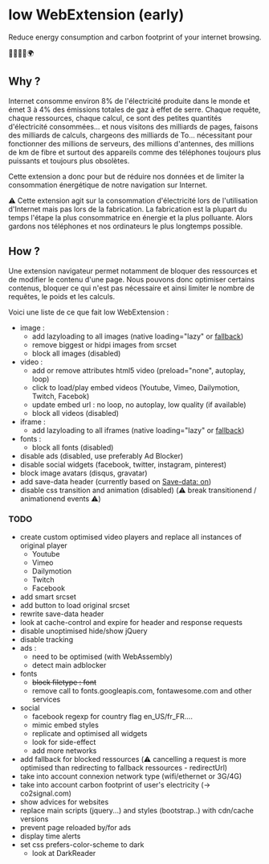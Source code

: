 # low WebExtension (early)

Reduce energy consumption and carbon footprint of your internet browsing.

:green_heart::herb::deciduous_tree::evergreen_tree::earth_africa:


## Why ?

Internet consomme environ 8% de l'électricité produite dans le monde et émet 3 à 4% des émissions totales de gaz à effet de serre. Chaque requête, chaque ressources, chaque calcul, ce sont des petites quantités d'électricité consommées... et nous visitons des milliards de pages, faisons des milliards de calculs, chargeons des milliards de To... nécessitant pour fonctionner des millions de serveurs, des millions d'antennes, des millions de km de fibre et surtout des appareils comme des téléphones toujours plus puissants et toujours plus obsolètes.

Cette extension a donc pour but de réduire nos données et de limiter la consommation énergétique de notre navigation sur Internet.

:warning: Cette extension agit sur la consommation d'électricité lors de l'utilisation d'Internet mais pas lors de la fabrication. La fabrication est la plupart du temps l'étape la plus consommatrice en énergie et la plus polluante. Alors gardons nos téléphones et nos ordinateurs le plus longtemps possible.



## How ?

Une extension navigateur permet notamment de bloquer des ressources et de modifier le contenu d'une page. Nous pouvons donc optimiser certains contenus, bloquer ce qui n'est pas nécessaire et ainsi limiter le nombre de requêtes, le poids et les calculs.

Voici une liste de ce que fait low WebExtension :
- image : 
    + add lazyloading to all images (native loading="lazy" or [fallback](https://github.com/verlok/lazyload))
    + remove biggest or hidpi images from srcset
    + block all images (disabled)
- video :
    + add or remove attributes html5 video (preload="none", autoplay, loop)
    + click to load/play embed videos (Youtube, Vimeo, Dailymotion, Twitch, Facebok)
    + update embed url : no loop, no autoplay, low quality (if available)
    + block all videos (disabled)
- iframe :
    + add lazyloading to all iframes (native loading="lazy" or [fallback](https://github.com/verlok/lazyload))
- fonts : 
    + block all fonts (disabled)
- disable ads (disabled, use preferably Ad Blocker)
- disable social widgets (facebook, twitter, instagram, pinterest)
- block image avatars (disqus, gravatar)
- add save-data header (currently based on [Save-data: on](https://chrome.google.com/webstore/detail/save-data-on/nholpkfnmjbinlhcfihkhiehdaohlibg))
- disable css transition and animation (disabled) (:warning: break transitionend / animationend events :warning:)




### TODO
- create custom optimised video players and replace all instances of original player
    + Youtube
    + Vimeo
    + Dailymotion
    + Twitch
    + Facebook
- add smart srcset 
- add button to load original srcset
- rewrite save-data header
- look at cache-control and expire for header and response requests
- disable unoptimised hide/show jQuery
- disable tracking
- ads :
    + need to be optimised (with WebAssembly)
    + detect main adblocker
- fonts
    + ~~block filetype : font~~
    + remove call to fonts.googleapis.com, fontawesome.com and other services
- social
    + facebook regexp for country flag en_US/fr_FR....
    + mimic embed styles
    + replicate and optimised all widgets
    + look for side-effect
    + add more networks
- add fallback for blocked ressources (:warning: cancelling a request is more optimised than redirecting to fallback ressources - redirectUrl)
- take into account connexion network type (wifi/ethernet or 3G/4G)
- take into account carbon footprint of user's electricity (-> co2signal.com)
- show advices for websites
- replace main scripts (jquery...) and styles (bootstrap..) with cdn/cache versions
- prevent page reloaded by/for ads
- display time alerts
- set css prefers-color-scheme to dark
    + look at DarkReader